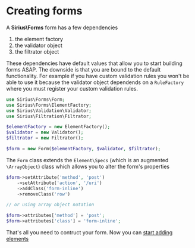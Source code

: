 # Creating forms

A **Sirius\Forms** form has a few dependencies

1. the element factory
2. the validator object
3. the filtrator object

These dependencies have default values that allow you to start building forms ASAP. The downside is that you are bound to the default functionality. For example if you have custom validation rules you won't be able to use it because the validator object dependends on a `RuleFactory` where you must register your custom validation rules.

```php
use Sirius\Forms\Form;
use Sirius\Forms\ElementFactory;
use Sirius\Validation\Validator;
use Sirius\Filtration\Filtrator;

$elementFactory = new ElementFactory();
$validator = new Validator();
$filtrator = new Filtrator();

$form = new Form($elementFactory, $validator, $filtrator);
```

The `Form` class extends the `Element\Specs` (which is an augmented `\ArrayObject`) class which allows you to alter the form's properties

```php
$form->setAttribute('method', 'post')
	->setAttribute('action', '/uri')
	->addClass('form-inline')
	->removeClass('row')

// or using array object notation

$form->attributes['method'] = 'post';
$form->attributes['class'] = 'form-inline';
```

That's all you need to contruct your form. Now you can [start adding elements](02_Add_elements_to_your_form.md)